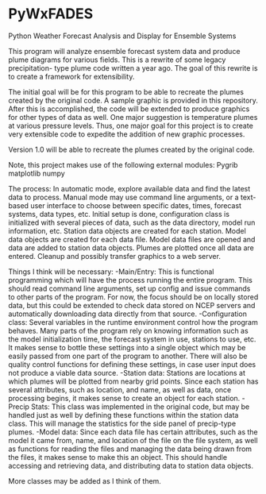 PyWxFADES
=========

Python Weather Forecast Analysis and Display for Ensemble Systems

This program will analyze ensemble forecast system data and produce plume
diagrams for various fields. This is a rewrite of some legacy precipitation-
type plume code written a year ago. The goal of this rewrite is to create a
framework for extensibility.

The initial goal will be for this program to be able to recreate the plumes
created by the original code. A sample graphic is provided in this repository.
After this is accomplished, the code will be extended to produce graphics for
other types of data as well. One major suggestion is temperature plumes at
various pressure levels. Thus, one major goal for this project is to create
very extensible code to expedite the addition of new graphic processes.

Version 1.0 will be able to recreate the plumes created by the original code.

Note, this project makes use of the following external modules:
Pygrib
matplotlib
numpy

The process:
In automatic mode, explore available data and find the latest data to process.
Manual mode may use command line arguments, or a text-based user interface to
 choose between specific dates, times, forecast systems, data types, etc.
Initial setup is done, configuration class is initialized with several pieces
 of data, such as the data directory, model run information, etc.
Station data objects are created for each station.
Model data objects are created for each data file.
Model data files are opened and data are added to station data objects.
Plumes are plotted once all data are entered.
Cleanup and possibly transfer graphics to a web server.

Things I think will be necessary:
-Main/Entry:
 This is functional programming which will have the process running the entire
 program. This should read command line arguments, set up config and issue
 commands to other parts of the program.
 For now, the focus should be on locally stored data, but this could be
 extended to check data stored on NCEP servers and automatically downloading
 data directly from that source.
-Configuration class:
 Several variables in the runtime environment control how the program behaves.
 Many parts of the program rely on knowing information such as the model
 initialization time, the forecast system in use, stations to use, etc.
 It makes sense to bottle these settings into a single object which may be
 easily passed from one part of the program to another. There will also be
 quality control functions for defining these settings, in case user input does
 not produce a viable data source.
-Station data:
 Stations are locations at which plumes will be plotted from nearby grid points.
 Since each station has several attributes, such as location, and name, as well
  as data, once processing begins, it makes sense to create an object for each
  station.
-Precip Stats:
 This class was implemented in the original code, but may be handled just as
  well by defining these functions within the station data class. This will
  manage the statistics for the side panel of precip-type plumes.
-Model data:
 Since each data file has certain attributes, such as the model it came from,
  name, and location of the file on the file system, as well as functions for
  reading the files and managing the data being drawn from the files, it makes
  sense to make this an object. This should handle accessing and retrieving
  data, and distributing data to station data objects.
  
More classes may be added as I think of them.